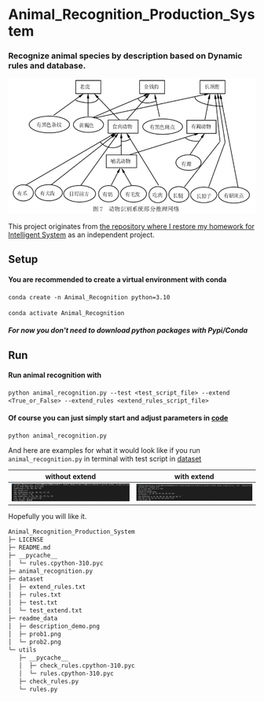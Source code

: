 # Animal_Recognition_Production_System

### Recognize animal species by description based on Dynamic rules and database.

![](./readme_data/description_demo.png)

This project originates from [the repository where I restore my homework for Intelligent System](https://github.com/DuNGEOnmassster/Intelligent_System_homework.git) as an independent project.

## Setup

#### You are recommended to create a virtual environment with conda

```shell script
conda create -n Animal_Recognition python=3.10

conda activate Animal_Recognition
```

##### For now you don't need to download python packages with Pypi/Conda

## Run

#### Run animal recognition with

```shell script
python animal_recognition.py --test <test_script_file> --extend <True_or_False> --extend_rules <extend_rules_script_file>
```

#### Of course you can just simply start and adjust parameters in [code](./animal_recognition.py)

```shell script
python animal_recognition.py
```

And here are examples for what it would look like if you run `animal_recognition.py` in terminal with test script in [dataset](./dataset/)

without extend          |  with extend
:-------------------------:|:-------------------------:
![](./readme_data/prob1.png)  |  ![](./readme_data/prob2.png)

Hopefully you will like it.



```
Animal_Recognition_Production_System
├─ LICENSE
├─ README.md
├─ __pycache__
│  └─ rules.cpython-310.pyc
├─ animal_recognition.py
├─ dataset
│  ├─ extend_rules.txt
│  ├─ rules.txt
│  ├─ test.txt
│  └─ test_extend.txt
├─ readme_data
│  ├─ description_demo.png
│  ├─ prob1.png
│  └─ prob2.png
└─ utils
   ├─ __pycache__
   │  ├─ check_rules.cpython-310.pyc
   │  └─ rules.cpython-310.pyc
   ├─ check_rules.py
   └─ rules.py

```